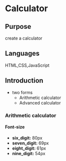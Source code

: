 
# Calculator

## Purpose

create a calculator

## Languages

HTML,CSS,JavaScript

## Introduction

* two forms
  * Arithmetic calculator
  * Advanced calculator

### Arithmetic calculator

#### Font-size

* **six_digit:** 80px
* **seven_digit:** 69px
* **eight_digit:** 61px
* **nine_digit:** 54px
